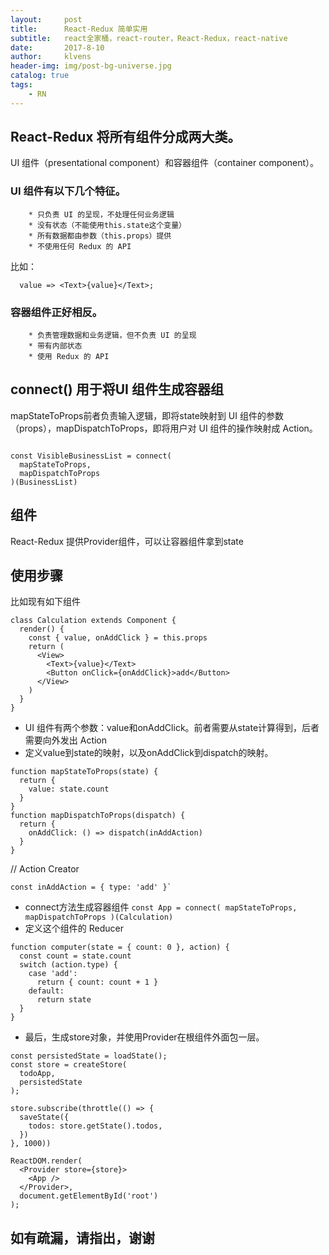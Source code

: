 ```yaml
---
layout:     post
title:      React-Redux 简单实用
subtitle:   react全家桶，react-router，React-Redux，react-native
date:       2017-8-10
author:     klvens
header-img: img/post-bg-universe.jpg
catalog: true
tags:
    - RN
---
```


## React-Redux 将所有组件分成两大类。
UI 组件（presentational component）和容器组件（container component）。

### UI 组件有以下几个特征。
		* 只负责 UI 的呈现，不处理任何业务逻辑
		* 没有状态（不能使用this.state这个变量）
		* 所有数据都由参数（this.props）提供
		* 不使用任何 Redux 的 API
比如：
```const Title =
  value => <Text>{value}</Text>;
```
### 容器组件正好相反。
		* 负责管理数据和业务逻辑，但不负责 UI 的呈现
		* 带有内部状态
		* 使用 Redux 的 API

##  connect()  用于将UI 组件生成容器组
mapStateToProps前者负责输入逻辑，即将state映射到 UI 组件的参数（props），mapDispatchToProps，即将用户对 UI 组件的操作映射成 Action。

```import { connect } from 'react-redux'

const VisibleBusinessList = connect(
  mapStateToProps,
  mapDispatchToProps
)(BusinessList)
```
## <Provider> 组件
React-Redux 提供Provider组件，可以让容器组件拿到state

## 使用步骤
比如现有如下组件
```
class Calculation extends Component {
  render() {
    const { value, onAddClick } = this.props
    return (
      <View>
        <Text>{value}</Text>
        <Button onClick={onAddClick}>add</Button>
      </View>
    )
  }
} 
```
*  UI 组件有两个参数：value和onAddClick。前者需要从state计算得到，后者需要向外发出 Action
*  定义value到state的映射，以及onAddClick到dispatch的映射。
``` 
function mapStateToProps(state) {
  return {
    value: state.count
  }
}
function mapDispatchToProps(dispatch) {
  return {
    onAddClick: () => dispatch(inAddAction)
  }
}
```
// Action Creator
```
const inAddAction = { type: 'add' }`
```
* connect方法生成容器组件
`const App = connect(
  mapStateToProps,
  mapDispatchToProps
)(Calculation)`
* 定义这个组件的 Reducer
```
function computer(state = { count: 0 }, action) {
  const count = state.count
  switch (action.type) {
    case 'add':
      return { count: count + 1 }
    default:
      return state
  }
}
```

* 最后，生成store对象，并使用Provider在根组件外面包一层。
```
const persistedState = loadState();
const store = createStore(
  todoApp,
  persistedState
);

store.subscribe(throttle(() => {
  saveState({
    todos: store.getState().todos,
  })
}, 1000))

ReactDOM.render(
  <Provider store={store}>
    <App />
  </Provider>,
  document.getElementById('root')
);
```

## 如有疏漏，请指出，谢谢

